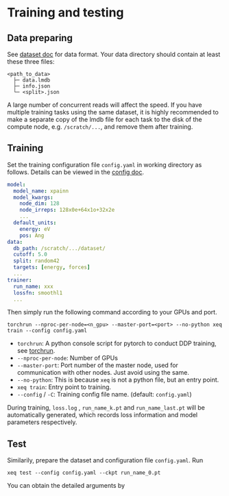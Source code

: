 # Training and testing

## Data preparing
See [dataset doc](./dataset.md) for data format. Your data directory should contain at least these three files:
```
<path_to_data>
  ├─ data.lmdb
  ├─ info.json
  └─ <split>.json
```
A large number of concurrent reads will affect the speed. If you have multiple training tasks using the same dataset, it is highly recommended to make a separate copy of the lmdb file for each task to the disk of the compute node, e.g. `/scratch/...`, and remove them after training.

## Training
Set the training configuration file `config.yaml` in working directory as follows. Details can be viewed in the [config doc](./config.md).
```yaml
model:
  model_name: xpainn
  model_kwargs:
    node_dim: 128
    node_irreps: 128x0e+64x1o+32x2e
    ...
  default_units:
    energy: eV
    pos: Ang
data:
  db_path: /scratch/.../dataset/
  cutoff: 5.0
  split: random42
  targets: [energy, forces]
  ...
trainer:
  run_name: xxx
  lossfn: smoothl1
  ...
```
Then simply run the following command according to your GPUs and port.
```
torchrun --nproc-per-node=<n_gpu> --master-port=<port> --no-python xeq train --config config.yaml
```
- `torchrun`: A python console script for pytorch to conduct DDP training, see [torchrun](https://pytorch.org/docs/stable/elastic/run.html).
- `--nproc-per-node`: Number of GPUs
- `--master-port`: Port number of the master node, used for communication with other nodes. Just avoid using the same.
- `--no-python`: This is because `xeq` is not a python file, but an entry point.
- `xeq train`: Entry point to training.
- `--config` / `-C`: Training config file name. (default: `config.yaml`)

During training, `loss.log` , `run_name_k.pt` and `run_name_last.pt` will be automatically generated, which records loss information and model parameters respectively.

## Test
Similarily, prepare the dataset and configuration file `config.yaml`. Run
```
xeq test --config config.yaml --ckpt run_name_0.pt
```
You can obtain the detailed arguments by

